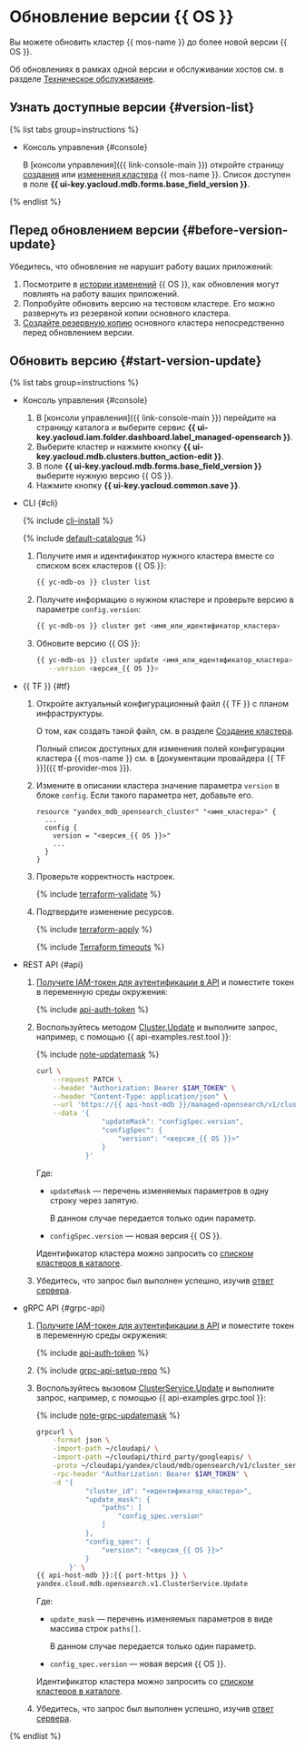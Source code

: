 # Обновление версии {{ OS }}

Вы можете обновить кластер {{ mos-name }} до более новой версии {{ OS }}.

Об обновлениях в рамках одной версии и обслуживании хостов см. в разделе [Техническое обслуживание](../concepts/maintenance.md).

## Узнать доступные версии {#version-list}

{% list tabs group=instructions %}

- Консоль управления {#console}

    В [консоли управления]({{ link-console-main }}) откройте страницу [создания](cluster-create.md) или [изменения кластера](update.md) {{ mos-name }}. Список доступен в поле **{{ ui-key.yacloud.mdb.forms.base_field_version }}**.

{% endlist %}

## Перед обновлением версии {#before-version-update}

Убедитесь, что обновление не нарушит работу ваших приложений:

1. Посмотрите в [истории изменений](https://opensearch.org/docs/latest/version-history/) {{ OS }}, как обновления могут повлиять на работу ваших приложений.
1. Попробуйте обновить версию на тестовом кластере. Его можно развернуть из резервной копии основного кластера.
1. [Создайте резервную копию](cluster-backups.md) основного кластера непосредственно перед обновлением версии.

## Обновить версию {#start-version-update}

{% list tabs group=instructions %}

- Консоль управления {#console}

    1. В [консоли управления]({{ link-console-main }}) перейдите на страницу каталога и выберите сервис **{{ ui-key.yacloud.iam.folder.dashboard.label_managed-opensearch }}**.
    1. Выберите кластер и нажмите кнопку **{{ ui-key.yacloud.mdb.clusters.button_action-edit }}**.
    1. В поле **{{ ui-key.yacloud.mdb.forms.base_field_version }}** выберите нужную версию {{ OS }}.
    1. Нажмите кнопку **{{ ui-key.yacloud.common.save }}**.

- CLI {#cli}

    {% include [cli-install](../../_includes/cli-install.md) %}

    {% include [default-catalogue](../../_includes/default-catalogue.md) %}

    1. Получите имя и идентификатор нужного кластера вместе со списком всех кластеров {{ OS }}:

        ```bash
        {{ yc-mdb-os }} cluster list
        ```

    1. Получите информацию о нужном кластере и проверьте версию в параметре `config.version`:

        ```bash
        {{ yc-mdb-os }} cluster get <имя_или_идентификатор_кластера>
        ```

    1. Обновите версию {{ OS }}:

        ```bash
        {{ yc-mdb-os }} cluster update <имя_или_идентификатор_кластера> \
           --version <версия_{{ OS }}>
        ```

- {{ TF }} {#tf}

    1. Откройте актуальный конфигурационный файл {{ TF }} с планом инфраструктуры.

        О том, как создать такой файл, см. в разделе [Создание кластера](cluster-create.md).

        Полный список доступных для изменения полей конфигурации кластера {{ mos-name }} см. в [документации провайдера {{ TF }}]({{ tf-provider-mos }}).

    1. Измените в описании кластера значение параметра `version` в блоке `config`. Если такого параметра нет, добавьте его.

        ```hcl
        resource "yandex_mdb_opensearch_cluster" "<имя_кластера>" {
          ...
          config {
            version = "<версия_{{ OS }}>"
            ...
          }
        }
        ```

    1. Проверьте корректность настроек.

        {% include [terraform-validate](../../_includes/mdb/terraform/validate.md) %}

    1. Подтвердите изменение ресурсов.

        {% include [terraform-apply](../../_includes/mdb/terraform/apply.md) %}

        {% include [Terraform timeouts](../../_includes/mdb/mos/terraform/timeouts.md) %}

- REST API {#api}

    1. [Получите IAM-токен для аутентификации в API](../api-ref/authentication.md) и поместите токен в переменную среды окружения:

        {% include [api-auth-token](../../_includes/mdb/api-auth-token.md) %}

    1. Воспользуйтесь методом [Cluster.Update](../api-ref/Cluster/update.md) и выполните запрос, например, с помощью {{ api-examples.rest.tool }}:

        {% include [note-updatemask](../../_includes/note-api-updatemask.md) %}

        ```bash
        curl \
            --request PATCH \
            --header "Authorization: Bearer $IAM_TOKEN" \
            --header "Content-Type: application/json" \
            --url 'https://{{ api-host-mdb }}/managed-opensearch/v1/clusters/<идентификатор_кластера>' \
            --data '{
                        "updateMask": "configSpec.version",
                        "configSpec": {
                            "version": "<версия_{{ OS }}>"
                        }
                    }'
        ```

        Где:

        * `updateMask` — перечень изменяемых параметров в одну строку через запятую.

            В данном случае передается только один параметр.

        * `configSpec.version` — новая версия {{ OS }}.

        Идентификатор кластера можно запросить со [списком кластеров в каталоге](cluster-list.md#list-clusters).

    1. Убедитесь, что запрос был выполнен успешно, изучив [ответ сервера](../api-ref/Cluster/update.md#yandex.cloud.operation.Operation).

- gRPC API {#grpc-api}

    1. [Получите IAM-токен для аутентификации в API](../api-ref/authentication.md) и поместите токен в переменную среды окружения:

        {% include [api-auth-token](../../_includes/mdb/api-auth-token.md) %}

    1. {% include [grpc-api-setup-repo](../../_includes/mdb/grpc-api-setup-repo.md) %}
    1. Воспользуйтесь вызовом [ClusterService.Update](../api-ref/grpc/Cluster/update.md) и выполните запрос, например, с помощью {{ api-examples.grpc.tool }}:

        {% include [note-grpc-updatemask](../../_includes/note-grpc-api-updatemask.md) %}

        ```bash
        grpcurl \
            -format json \
            -import-path ~/cloudapi/ \
            -import-path ~/cloudapi/third_party/googleapis/ \
            -proto ~/cloudapi/yandex/cloud/mdb/opensearch/v1/cluster_service.proto \
            -rpc-header "Authorization: Bearer $IAM_TOKEN" \
            -d '{
                    "cluster_id": "<идентификатор_кластера>",
                    "update_mask": {
                        "paths": [
                            "config_spec.version"
                        ]
                    },
                    "config_spec": {
                        "version": "<версия_{{ OS }}>"
                    }
                }' \
        {{ api-host-mdb }}:{{ port-https }} \
        yandex.cloud.mdb.opensearch.v1.ClusterService.Update
        ```

        Где:

        * `update_mask` — перечень изменяемых параметров в виде массива строк `paths[]`.

            В данном случае передается только один параметр.

        * `config_spec.version` — новая версия {{ OS }}.

        Идентификатор кластера можно запросить со [списком кластеров в каталоге](cluster-list.md#list-clusters).

    1. Убедитесь, что запрос был выполнен успешно, изучив [ответ сервера](../api-ref/grpc/Cluster/update.md#yandex.cloud.operation.Operation).

{% endlist %}
